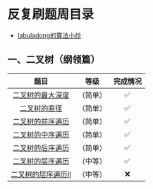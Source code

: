 # 反复刷题周目录
- [labuladong的算法小炒](https://labuladong.gitee.io/algo/)

## 一、二叉树（纲领篇）
|题目|等级|完成情况|
|:-:|:-:|:-:|
|[二叉树的最大深度](https://leetcode-cn.com/problems/maximum-depth-of-binary-tree)|（简单）|✅|
|[二叉树的直径](https://leetcode-cn.com/problems/diameter-of-binary-tree)|（简单）|✅|
|[二叉树的前序遍历](https://leetcode-cn.com/problems/binary-tree-preorder-traversal)|（简单）|✅|
|[二叉树的中序遍历](https://leetcode-cn.com/problems/binary-tree-inorder-traversal/)|（简单）|✅|
|[二叉树的后序遍历](https://leetcode-cn.com/problems/binary-tree-postorder-traversal/)|（简单）|✅|
|[二叉树的层序遍历](https://leetcode-cn.com/problems/binary-tree-level-order-traversal/)|（中等）|✅|
|[二叉树的层序遍历II](https://leetcode-cn.com/problems/binary-tree-level-order-traversal-ii/)|（中等）|❌|
